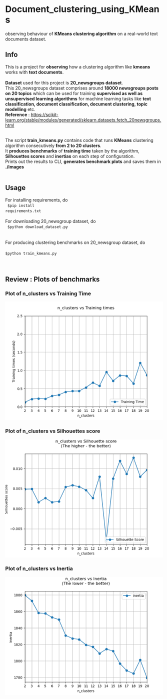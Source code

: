 # Document_clustering_using_KMeans
observing behaviour of <b>KMeans clustering algorithm</b> on a real-world text documents dataset.

## Info
This is a project for <b>observing</b> how a clustering algorithm like <b>kmeans</b> works with <b>text documents</b>.<br><br>
<b>Dataset</b> used for this project is <b>20_newsgroups dataset</b>.<br>
This 20_newsgroups dataset comprises around <b>18000 newsgroups posts on 20 topics</b> which can be used for training <b>supervised as well as unsupervised learning algorithms</b> for machine learning tasks like <b>text classification, document classification, document clustering, topic modelling</b> etc. <br>
<b>Reference</b> : https://scikit-learn.org/stable/modules/generated/sklearn.datasets.fetch_20newsgroups.html<br><br>

The script <b>train_kmeans.py</b> contains code that runs <b>KMeans</b> clustering algorithm consecutively <b>from 2 to 20 clusters</b>.<br>
It <b>produces benchmarks</b> of <b>training time</b> taken by the algorithm, <b>Silhouettes scores</b> and <b>inertias</b> on each step of configuration.<br>
Prints out the results to CLI, <b>generates benchmark plots</b> and saves them in <b>./images</b><br><br>

## Usage
For installing requirements, do<br>
<code>
$pip install requirements.txt
</code><br><br>
For downloading 20_newsgroup dataset, do<br>
<code>
$python download_dataset.py<br>
</code><br><br>
For producing clustering benchmarks on 20_newsgroup dataset, do<br>
<code>
$python train_kmeans.py<br>
</code><br><br>

## Review : Plots of benchmarks
### Plot of n_clusters vs Training Time
![](https://github.com/sonwanesuresh95/document-clustering-using-KMeans/blob/master/images/training%20time.png "training time")
### Plot of n_clusters vs Silhouettes score
![](https://github.com/sonwanesuresh95/document-clustering-using-KMeans/blob/master/images/silhouettes%20score.png "silhouettes score")
### Plot of n_clusters vs Inertia
![](https://github.com/sonwanesuresh95/document-clustering-using-KMeans/blob/master/images/inertia.png "inertias")

